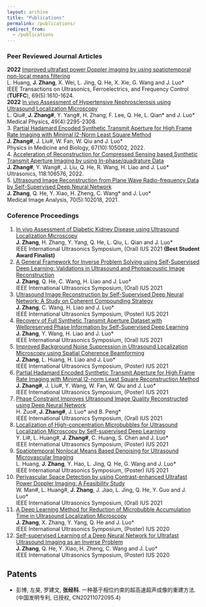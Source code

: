 ```yaml
---
layout: archive
title: "Publications"
permalink: /publications/
redirect_from:
  - /publications
---
```



### Peer Reviewed Journal Articles
  
**2022** [Improved ultrafast power Doppler imaging by using spatiotemporal non-local means filtering](https://ieeexplore.ieee.org/document/9732976)<br>
  L. Huang, **J. Zhang**, X. Wei, L. Jing, Q. He, X. Xie, G. Wang and J. Luo*<br>
  IEEE Transactions on Ultrasonics, Ferroelectrics, and Frequency Control (**TUFFC**), 69(5):1610-1624.<br>
**2022** [In vivo Assessment of Hypertensive Nephrosclerosis using Ultrasound Localization Microscopy](https://aapm.onlinelibrary.wiley.com/doi/10.1002/mp.15583)<br>
  L. Qiu#, **J. Zhang#**, Y. Yang#, H. Zhang, F. Lee, Q. He, L. Qian* and J. Luo*<br>
  Medical Physics, 49(4):2295-2308.<br>
3. [Partial Hadamard Encoded Synthetic Transmit Aperture for High Frame Rate Imaging with Minimal l2-Norm Least Square Method](https://iopscience.iop.org/article/10.1088/1361-6560/ac6202)<br>
  **J. Zhang#**, J. Liu#, W. Fan, W. Qiu and J. Luo*<br>
  Physics in Medicine and Biology, 67(10):105002, 2022.<br>
4. [Acceleration of Reconstruction for Compressed Sensing based Synthetic Transmit Aperture Imaging by using In-phase/quadrature Data](https://www.sciencedirect.com/science/article/abs/pii/S0041624X2100202X?via%3Dihub)<br>
  **J. Zhang#**, Y. Wang#, J. Liu, Q. He, R. Wang, H. Liao and J. Luo*<br>
  Ultrasonics, 118:106576, 2022.<br>
5. [Ultrasound Image Reconstruction from Plane Wave Radio-frequency Data by Self-Supervised Deep Neural Network](https://www.sciencedirect.com/science/article/pii/S1361841521000645?via%3Dihub)<br>
  **J. Zhang**, Q. He, Y. Xiao, H. Zheng, C. Wang* and J. Luo*<br>
  Medical Image Analysis, 70(5):102018, 2021.<br>

  
### Coference Proceedings
  
1. [In vivo Assessment of Diabetic Kidney Disease using Ultrasound Localization Microscopy](https://ieeexplore.ieee.org/document/9593542)<br>
  **J. Zhang**, H. Zhang, Y. Yang, Q. He, L. Qiu, L. Qian and J. Luo*<br>
  IEEE International Ultrasonics Symposium, (Oral) IUS 2021 **(Best Student Award Finalist)**<br>
2. [A General Framework for Inverse Problem Solving using Self-Supervised Deep Learning: Validations in Ultrasound and Photoacoustic Image Reconstruction](https://ieeexplore.ieee.org/document/9593902)<br>
  **J. Zhang**, Q. He, C. Wang, H. Liao and J. Luo*<br>
  IEEE International Ultrasonics Symposium, (Oral) IUS 2021<br>
3. [Ultrasound Image Reconstruction by Self-Supervised Deep Neural Network: A Study on Coherent Compounding Strategy](https://ieeexplore.ieee.org/document/9593733)<br>
  **J. Zhang**, C. Wang, H. Liao and J. Luo*<br>
  IEEE International Ultrasonics Symposium, (Poster) IUS 2021<br>
4. [Recovery of Full Synthetic Transmit Aperture Dataset with Wellpreserved Phase Information by Self-Supervised Deep Learning](https://ieeexplore.ieee.org/document/9593862)<br>
  **J. Zhang**, Y. Wang, H. Liao and J. Luo*<br>
  IEEE International Ultrasonics Symposium, (Oral) IUS 2021<br>
5. [Improved Background Noise Suppression in Ultrasound Localization Microscopy using Spatial Coherence Beamforming](https://ieeexplore.ieee.org/document/9593582)<br>
  **J. Zhang**, L. Huang, H. Liao and J. Luo*<br>
  IEEE International Ultrasonics Symposium, (Poster) IUS 2021<br>
6. [Partial Hadamard Encoded Synthetic Transmit Aperture for High Frame Rate Imaging with Minimal l2-norm Least Square Reconstruction Method](https://ieeexplore.ieee.org/document/9593780)<br>
  **J. Zhang#**, J. Liu#, Y. Wang, W. Fan, W. Qiu and J. Luo*<br>
  IEEE International Ultrasonics Symposium, (Poster) IUS 2021<br>
7. [Phase Constraint Improves Ultrasound Image Quality Reconstructed using Deep Neural Network](https://ieeexplore.ieee.org/document/9593647)<br>
  H. Zuo#, **J. Zhang#**, J. Luo* and B. Peng*<br>
  IEEE International Ultrasonics Symposium, (Oral) IUS 2021<br>
8. [Localization of High-concentration Microbubbles for Ultrasound Localization Microscopy by Self-supervised Deep Learning](https://ieeexplore.ieee.org/document/9593750)<br>
  Y. Li#, L. Huang#, **J. Zhang#**, C. Huang, S. Chen and J. Luo*<br>
  IEEE International Ultrasonics Symposium, (Poster) IUS 2021<br>
9. [Spatiotemporal Nonlocal Means Based Denoising for Ultrasound Microvascular Imaging](https://ieeexplore.ieee.org/document/9593725)<br>
  L. Huang, **J. Zhang**, Y. Hao, L. Jing, Q. He, G. Wang and J. Luo*<br>
  IEEE International Ultrasonics Symposium, (Poster) IUS 2021<br>
10. [Perivascular Space Detection by using Contrast-enhanced Ultrafast Power Doppler Imaging: A Feasibility Study](https://ieeexplore.ieee.org/document/9593600)<br>
  W. Man#, L. Huang#, **J. Zhang**, J. Jiao, L. Jing, Q. He, Y. Guo and J. Luo*<br>
  IEEE International Ultrasonics Symposium, (Oral) IUS 2021<br>
11. [A Deep Learning Method for Reduction of Microbubble Accumulation Time in Ultrasound Localization Microscopy](https://ieeexplore.ieee.org/document/9251475)<br>
  **J. Zhang**, X. Zhang, Y. Yang, Q. He and J. Luo*<br>
  IEEE International Ultrasonics Symposium, (Poster) IUS 2020<br>
12. [Self-supervised Learning of a Deep Neural Network for Ultrafast Ultrasound Imaging as an Inverse Problem](https://ieeexplore.ieee.org/document/9251533)<br>
  **J. Zhang**, Q. He, Y. Xiao, H. Zheng, C. Wang and J. Luo*<br>
  IEEE International Ultrasonics Symposium, (Poster) IUS 2020<br>


## Patents
* 彭博, 左昊, 罗建文, **张经科**. 一种基于相位约束的超高速超声成像的重建方法. (中国发明专利, 已授权, CN20211072095.4)


